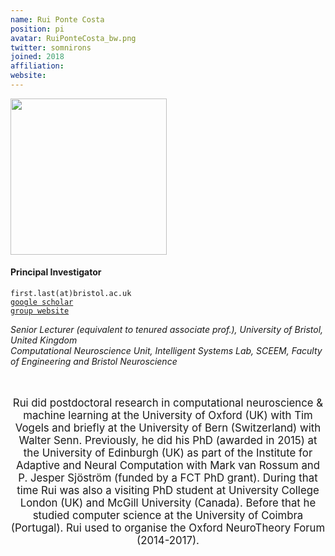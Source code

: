 ```yaml
---
name: Rui Ponte Costa
position: pi
avatar: RuiPonteCosta_bw.png
twitter: somnirons
joined: 2018
affiliation:
website:
---
```


<!--- _Lecturer in Computational Neuroscience & Machine Learning, Dept of Computer Science, SCEEM, Faculty of Engineering, University of Bristol_<br>-->
<!--- _Principal Investigator of the Neural and Machine Learning group_-->

<img width="250" src="{{site.baseurl}}/images/people/{{page.avatar}}" data-action="zoom">

<h4>Principal Investigator</h4>

<i class="fa fa-envelope-o"></i> `first.last(at)bristol.ac.uk`<br>
<i class="fa fa-book"></i> <a href="https://scholar.google.co.uk/citations?user=otGgQKQAAAAJ&hl=en">`google scholar`</a><br>
<i class="fa fa-link"></i> <a href="https://neuralml.github.io/">`group website`</a>



<!--**Office**<br>
Merchant Venturers Building<br>
Woodland Road<br>
Bristol, BS8 1UB, England, United Kingdom<br>-->

_Senior Lecturer (equivalent to tenured associate prof.), University of Bristol, United Kingdom_ <br>
_Computational Neuroscience Unit, Intelligent Systems Lab, SCEEM, Faculty of Engineering and Bristol Neuroscience_ <br>
<br><br>

<header class="masthead text-justify" style="font-size:120%">
Rui did postdoctoral research in computational neuroscience & machine learning at﻿ the University of Oxford (UK) with Tim Vogels and briefly at the University of Bern (Switzerland) with Walter Senn. ​Previously﻿, he did his PhD (awarded in 2015) at the University of Edinburgh (UK) as part of the Institute for Adaptive and Neural Computation with Mark van Rossum and P. Jesper Sjöström (funded by a FCT PhD grant). During that time Rui was also a visiting PhD student at University College London (UK) and McGill University (Canada). Before that he studied computer science at the University of Coimbra (Portugal). Rui used to organise the Oxford NeuroTheory Forum (2014-2017).
</header><br>

